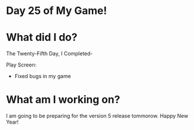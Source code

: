 # Day 25 of My Game!

# What did I do?

The Twenty-Fifth Day, I Completed-

Play Screen:

* Fixed bugs in my game

# What am I working on? 

I am going to be preparing for the version 5 release tommorow. Happy New Year!
